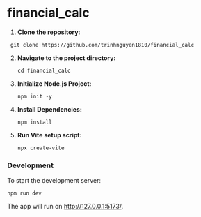 
# financial_calc

1. **Clone the repository:**

  ```
   git clone https://github.com/trinhnguyen1810/financial_calc
 ```

2. **Navigate to the project directory:**

   ```
   cd financial_calc
   ```

3. **Initialize Node.js Project:**

   ```
   npm init -y
   ```

4. **Install Dependencies:**

   ```
   npm install
   ```
5. **Run Vite setup script:**
    ```
   npx create-vite
    ```

### Development

To start the development server:

```
npm run dev
```

The app will run on http://127.0.0.1:5173/.




